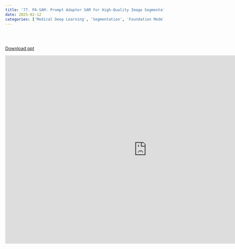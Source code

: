 ```yaml
---
title: '77. PA-SAM: Prompt Adapter SAM for High-Quality Image Segmentation'
date: 2025-02-12
categories: ['Medical Deep Learning', 'Segmentation', 'Foundation Model']
---
```


<br><br>

[Download ppt](/ppt/77.pptx)

<center>
<iframe src="https://docs.google.com/presentation/d/e/2PACX-1vRfzRfed8XLGUjz4NcoYmNZxsr0vdnlERj7kI_LzyU5QlDnmwOHkzHhZ8_ta6ew7A/embed?start=false&loop=false&delayms=3000" frameborder="0" width="900" height="600" allowfullscreen="true" mozallowfullscreen="true" webkitallowfullscreen="true min-width="350px"></iframe>
</center>

<br>

<script src="https://utteranc.es/client.js"
        repo="RTOS-KGU/RTOS-utterances-comment"
        issue-term="pathname"
        label="Comment"
        theme="github-light"
        crossorigin="anonymous"
        async>
</script>